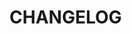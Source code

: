 <!--@include: ../../scripts-blender/addons/blender_kitsu/README.md-->
# CHANGELOG
<!--@include: ../../scripts-blender/addons/blender_kitsu/CHANGELOG.md-->


